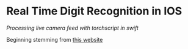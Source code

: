 # Real Time Digit Recognition in IOS
*Processing live camera feed with torchscript in swift*

Beginning stemming from [this website](https://github.com/grandbora/mnist-digit-ios/blob/master/docs/demo.gif?raw=true)
